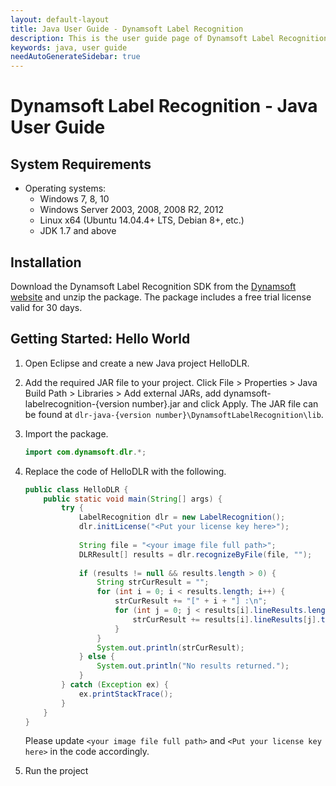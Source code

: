 ```yaml
---
layout: default-layout
title: Java User Guide - Dynamsoft Label Recognition
description: This is the user guide page of Dynamsoft Label Recognition for Java Language.
keywords: java, user guide
needAutoGenerateSidebar: true
---
```


# Dynamsoft Label Recognition - Java User Guide

## System Requirements

- Operating systems:
   - Windows 7, 8, 10
   - Windows Server 2003, 2008, 2008 R2, 2012
   - Linux x64 (Ubuntu 14.04.4+ LTS, Debian 8+, etc.)
   - JDK 1.7 and above

## Installation

Download the Dynamsoft Label Recognition SDK from the [Dynamsoft website](https://www.dynamsoft.com/label-recognition/downloads) and unzip the package. The package includes a free trial license valid for 30 days.

## Getting Started: Hello World

1. Open Eclipse and create a new Java project HelloDLR.

2. Add the required JAR file to your project.
    Click File > Properties > Java Build Path > Libraries > Add external JARs, add dynamsoft-labelrecognition-{version number}.jar and click Apply.
    The JAR file can be found at `dlr-java-{version number}\DynamsoftLabelRecognition\lib`.

3. Import the package.
    ```java
    import com.dynamsoft.dlr.*;
    ```
    
4. Replace the code of HelloDLR with the following.
    ```java
    public class HelloDLR {
        public static void main(String[] args) {
            try {
                LabelRecognition dlr = new LabelRecognition();
                dlr.initLicense("<Put your license key here>");
                
                String file = "<your image file full path>";
                DLRResult[] results = dlr.recognizeByFile(file, "");
                
                if (results != null && results.length > 0) {
                    String strCurResult = "";
                    for (int i = 0; i < results.length; i++) {
                        strCurResult += "[" + i + "] :\n";
                        for (int j = 0; j < results[i].lineResults.length; j++) {
                            strCurResult += results[i].lineResults[j].text + "\n";
                        }
                    }
                    System.out.println(strCurResult);
                } else {
                    System.out.println("No results returned.");
                }
            } catch (Exception ex) {
                ex.printStackTrace();
            }
        }
    }
    ```
    Please update `<your image file full path>` and `<Put your license key here>` in the code accordingly.
5. Run the project


&nbsp; 
